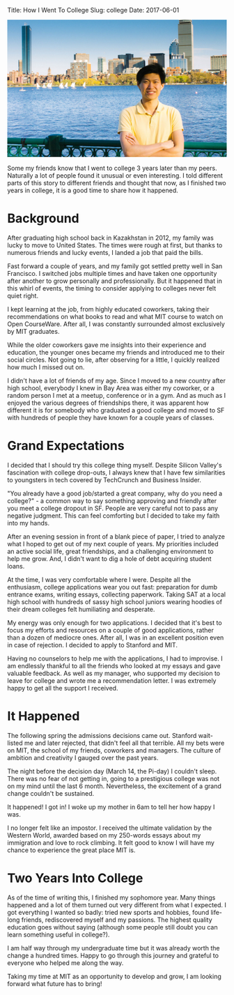 Title: How I Went To College
Slug: college
Date: 2017-06-01

![Posing in Boston](/images/boston.jpg)

Some my friends know that I went to college 3 years later than my peers.
Naturally a lot of people found it unusual or even interesting. I told different
parts of this story to different friends and thought that now, as I finished two
years in college, it is a good time to share how it happened.

# Background
After graduating high school back in Kazakhstan in 2012, my family was lucky to
move to United States. The times were rough at first, but thanks to numerous
friends and lucky events, I landed a job that paid the bills.

Fast forward a couple of years, and my family got settled pretty well in
San Francisco. I switched jobs multiple times and have taken one opportunity
after another to grow personally and professionally. But it happened that in
this whirl of events, the timing to consider applying to colleges never
felt quiet right.

I kept learning at the job, from highly educated coworkers, taking their
recommendations on what books to read and what MIT course to watch on Open
CourseWare. After all, I was constantly surrounded almost exclusively by MIT
graduates.

While the older coworkers gave me insights into their experience and education,
the younger ones became my friends and introduced me to their social circles.
Not going to lie, after observing for a little, I quickly realized how much I
missed out on.

I didn't have a lot of friends of my age. Since I moved to a new country after
high school, everybody I knew in Bay Area was either my coworker, or a random
person I met at a meetup, conference or in a gym. And as much as I enjoyed the
various degrees of friendships there, it was apparent how different it is for
somebody who graduated a good college and moved to SF with hundreds of people
they have known for a couple years of classes.

# Grand Expectations
I decided that I should try this college thing myself. Despite Silicon Valley's
fascination with college drop-outs, I always knew that I have few similarities
to youngsters in tech covered by TechCrunch and Business Insider.

"You already have a good job/started a great company, why do you need a
college?" - a common way to say something approving and friendly after you meet
a college dropout in SF. People are very careful not to pass any negative
judgment. This can feel comforting but I decided to take my faith into my hands.

After an evening session in front of a blank piece of paper, I tried to analyze
what I hoped to get out of my next couple of years. My priorities included an
active social life, great friendships, and a challenging environment to help me
grow. And, I didn't want to dig a hole of debt acquiring student loans.

At the time, I was very comfortable where I were. Despite all the enthusiasm,
college applications wear you out fast: preparation for dumb entrance exams,
writing essays, collecting paperwork. Taking SAT at a local high school with
hundreds of sassy high school juniors wearing hoodies of their dream colleges
felt humiliating and desperate.

My energy was only enough for two applications. I decided that it's best to
focus my efforts and resources on a couple of good applications, rather than a
dozen of mediocre ones. After all, I was in an excellent position even in case
of rejection. I decided to apply to Stanford and MIT.

Having no counselors to help me with the applications, I had to improvise. I am
endlessly thankful to all the friends who looked at my essays and gave valuable
feedback. As well as my manager, who supported my decision to leave for college
and wrote me a recommendation letter. I was extremely happy to get all the
support I received.

# It Happened
The following spring the admissions decisions came out. Stanford wait-listed me
and later rejected, that didn't feel all that terrible. All my bets were
on MIT, the school of my friends, coworkers and managers. The culture of
ambition and creativity I gauged over the past years.

The night before the decision day (March 14, the Pi-day) I couldn't sleep. There
was no fear of not getting in, going to a prestigious college was not on my mind
until the last 6 month. Nevertheless, the excitement of a grand change couldn't
be sustained.

It happened! I got in! I woke up my mother in 6am to tell her how happy I was.

I no longer felt like an impostor. I received the ultimate validation by the
Western World, awarded based on my 250-words essays about my immigration and
love to rock climbing. It felt good to know I will have my chance to experience
the great place MIT is.

# Two Years Into College
As of the time of writing this, I finished my sophomore year. Many things
happened and a lot of them turned out very different from what I expected.
I got everything I wanted so badly: tried new sports and hobbies, found
life-long friends, rediscovered myself and my passions. The highest quality
education goes without saying (although some people still doubt you can
learn something useful in college?).

I am half way through my undergraduate time but it was already worth the change
a hundred times. Happy to go through this journey and grateful to everyone who
helped me along the way.

Taking my time at MIT as an opportunity to develop and grow, I am looking
forward what future has to bring!

